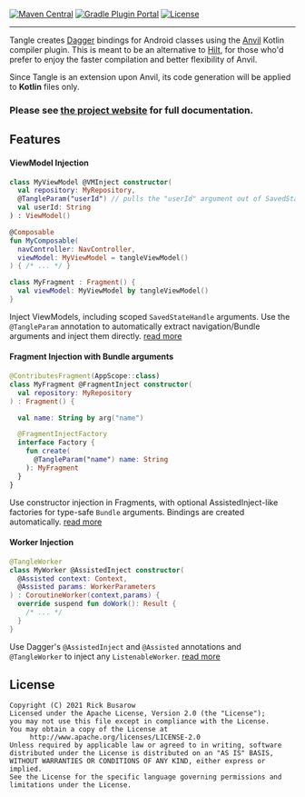 [![Maven Central](https://img.shields.io/maven-central/v/com.rickbusarow.tangle/tangle-api?style=flat-square)](https://search.maven.org/search?q=com.rickbusarow.tangle)
[![Gradle Plugin Portal](https://img.shields.io/gradle-plugin-portal/v/com.rickbusarow.tangle?style=flat-square)](https://plugins.gradle.org/plugin/com.rickbusarow.tangle)
[![License](https://img.shields.io/badge/license-apache2.0-blue?style=flat-square.svg)](https://opensource.org/licenses/Apache-2.0)

___

Tangle creates [Dagger] bindings for Android classes using the [Anvil] Kotlin compiler plugin. This
is meant to be an alternative to [Hilt], for those who'd prefer to enjoy the faster compilation and
better flexibility of Anvil.

Since Tangle is an extension upon Anvil, its code generation will be applied to **Kotlin** files
only.

### Please see [the project website](https://rbusarow.github.io/Tangle/) for full documentation.

## Features

#### ViewModel Injection

```kotlin
class MyViewModel @VMInject constructor(
  val repository: MyRepository,
  @TangleParam("userId") // pulls the "userId" argument out of SavedStateHandle
  val userId: String
) : ViewModel()

@Composable
fun MyComposable(
  navController: NavController,
  viewModel: MyViewModel = tangleViewModel()
) { /* ... */ }

class MyFragment : Fragment() {
  val viewModel: MyViewModel by tangleViewModel()
}
```
Inject ViewModels, including scoped `SavedStateHandle` arguments. Use the `@TangleParam` annotation to automatically extract navigation/Bundle arguments and inject them directly. [read more](https://rbusarow.github.io/Tangle/docs/viewModels/viewModels)

#### Fragment Injection with Bundle arguments

```kotlin
@ContributesFragment(AppScope::class)
class MyFragment @FragmentInject constructor(
  val repository: MyRepository
) : Fragment() {

  val name: String by arg("name")

  @FragmentInjectFactory
  interface Factory {
    fun create(
      @TangleParam("name") name: String
    ): MyFragment
  }
}
```

Use constructor injection in Fragments, with optional AssistedInject-like factories for type-safe `Bundle` arguments. Bindings are created automatically. [read more](https://rbusarow.github.io/Tangle/docs/next/fragments/fragments)

#### Worker Injection

```kotlin
@TangleWorker
class MyWorker @AssistedInject constructor(
  @Assisted context: Context,
  @Assisted params: WorkerParameters
) : CoroutineWorker(context,params) {
  override suspend fun doWork(): Result {
    /* ... */
  }
}
```

Use Dagger's `@AssistedInject` and `@Assisted` annotations and `@TangleWorker` to inject any `ListenableWorker`. [read more](https://rbusarow.github.io/Tangle/docs/next/workManager/workManager)

## License

``` text
Copyright (C) 2021 Rick Busarow
Licensed under the Apache License, Version 2.0 (the "License");
you may not use this file except in compliance with the License.
You may obtain a copy of the License at
     http://www.apache.org/licenses/LICENSE-2.0
Unless required by applicable law or agreed to in writing, software
distributed under the License is distributed on an "AS IS" BASIS,
WITHOUT WARRANTIES OR CONDITIONS OF ANY KIND, either express or implied.
See the License for the specific language governing permissions and
limitations under the License.
```


[Anvil]: https://github.com/square/anvil

[Dagger]: https://dagger.dev

[Hilt]: https://dagger.dev/hilt/view-model.html

[SavedStateHandle]: https://developer.android.com/topic/libraries/architecture/viewmodel-savedstate
